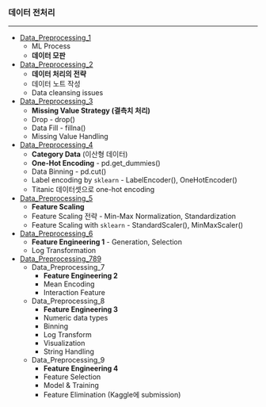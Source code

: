 ### 데이터 전처리
---
- [Data_Preprocessing_1](https://github.com/yongchoooon/TIL/blob/main/ML/Data_Preprocessing/Data_Preprocessing_1.ipynb)
    - ML Process
    - **데이터 모판**
- [Data_Preprocessing_2](https://github.com/yongchoooon/TIL/blob/main/ML/Data_Preprocessing/Data_Preprocessing_2.ipynb)
    - **데이터 처리의 전략**
    - 데이터 노트 작성
    - Data cleansing issues
- [Data_Preprocessing_3](https://github.com/yongchoooon/TIL/blob/main/ML/Data_Preprocessing/Data_Preprocessing_3.ipynb)
    - **Missing Value Strategy (결측치 처리)**
    - Drop - drop()
    - Data Fill - fillna()
    - Missing Value Handling
- [Data_Preprocessing_4](https://github.com/yongchoooon/TIL/blob/main/ML/Data_Preprocessing/Data_Preprocessing_4.ipynb)
    - **Category Data** (이산형 데이터)
    - **One-Hot Encoding** - pd.get_dummies()
    - Data Binning - pd.cut()
    - Label encoding by `sklearn` - LabelEncoder(), OneHotEncoder()
    - Titanic 데이터셋으로 one-hot encoding
- [Data_Preprocessing_5](https://github.com/yongchoooon/TIL/blob/main/ML/Data_Preprocessing/Data_Preprocessing_5.ipynb)
    - **Feature Scaling**
    - Feature Scaling 전략 - Min-Max Normalization, Standardization
    - Feature Scaling with `sklearn` - StandardScaler(), MinMaxScaler()
- [Data_Preprocessing_6](https://github.com/yongchoooon/TIL/blob/main/ML/Data_Preprocessing/Data_Preprocessing_6.ipynb)
    - **Feature Engineering 1** - Generation, Selection
    - Log Transformation
- [Data_Preprocessing_789](https://github.com/yongchoooon/TIL/blob/main/ML/Data_Preprocessing/Data_Preprocessing_789.ipynb)
    - Data_Preprocessing_7
        - **Feature Engineering 2**
        - Mean Encoding
        - Interaction Feature
    - Data_Preprocessing_8
        - **Feature Engineering 3**
        - Numeric data types
        - Binning
        - Log Transform
        - Visualization
        - String Handling
    - Data_Preprocessing_9
        - **Feature Engineering 4**
        - Feature Selection
        - Model & Training
        - Feature Elimination (Kaggle에 submission)